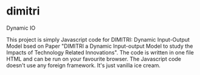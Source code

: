 # dimitri
Dynamic IO

This project is simply Javascript code for DIMITRI: Dynamic Input-Output Model bsed on Paper "DIMITRI a Dynamic Input-output Model to study the Impacts of Technology Related Innovations".
The code is written in one file HTML and can be run on your favourite browser. The Javascript code doesn't use any foreign framework.
It's just vanilla ice cream.

